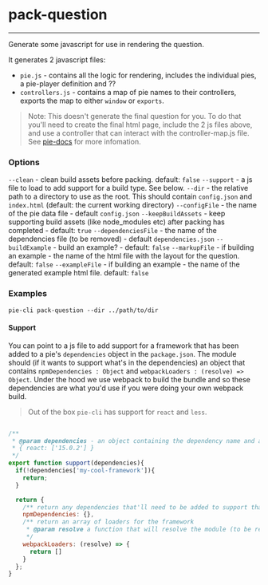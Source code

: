 # pack-question 
---
Generate some javascript for use in rendering the question.

It generates 2 javascript files: 
 * `pie.js` - contains all the logic for rendering, includes the individual pies, a pie-player definition and ??
 * `controllers.js` - contains a map of pie names to their controllers, exports the map to either `window` or `exports`.

> Note: This doesn't generate the final question for you. To do that you'll need to create the final html page, include the 2 js files above, and use a controller that can interact with the controller-map.js file. See [pie-docs](http://pielabs.github.io/pie-docs) for more infomation.

### Options
  `--clean` - clean build assets before packing. default: `false`
  `--support` - a js file to load to add support for a build type. See below.
  `--dir` - the relative path to a directory to use as the root. This should contain `config.json` and `index.html` (default: the current working directory)
  `--configFile` - the name of the pie data file - default `config.json`
  `--keepBuildAssets` - keep supporting build assets (like node_modules etc) after packing has completed - default:  `true`
  `--dependenciesFile` - the name of the dependencies file (to be removed) - default `dependencies.json`
  `--buildExample` - build an example? - default: `false`
  `--markupFile` - if building an example - the name of the html file with the layout for the question. default: `false`
  `--exampleFile` - if building an example - the name of the generated example html file. default: `false`
  
### Examples
```shell
pie-cli pack-question --dir ../path/to/dir
```

#### Support 
You can point to a js file to add support for a framework that has been added to a pie's `dependencies` object in the `package.json`.
The module should (if it wants to support what's in the dependencies) an object that contains `npmDependencies : Object` and `webpackLoaders : (resolve) => Object`. Under the hood we use webpack to build the bundle and so these dependencies are what you'd use if you were doing your own webpack build.

> Out of the box `pie-cli` has support for `react` and `less`.

```javascript

/**
 * @param dependencies - an object containing the dependency name and an array of versions:
 * { react: ['15.0.2'] }
 */
export function support(dependencies){ 
  if(!dependencies['my-cool-framework']){
    return;
  }

  return {
    /** return any dependencies that'll need to be added to support that framework when run against webpack.*/
    npmDependencies: {},
    /** return an array of loaders for the framework 
     * @param resolve a function that will resolve the module (to be removed)
     */
    webpackLoaders: (resolve) => {
      return [] 
    }
  };
}
```
